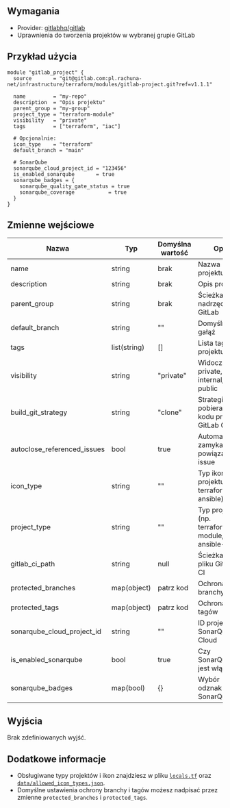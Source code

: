 ## Wymagania

- Provider: [gitlabhq/gitlab](https://registry.terraform.io/providers/gitlabhq/gitlab/latest/docs)
- Uprawnienia do tworzenia projektów w wybranej grupie GitLab

## Przykład użycia

```hcl
module "gitlab_project" {
  source       = "git@gitlab.com:pl.rachuna-net/infrastructure/terraform/modules/gitlab-project.git?ref=v1.1.1"

  name         = "my-repo"
  description  = "Opis projektu"
  parent_group = "my-group"
  project_type = "terraform-module"
  visibility   = "private"
  tags         = ["terraform", "iac"]

  # Opcjonalnie:
  icon_type    = "terraform"
  default_branch = "main"

  # SonarQube
  sonarqube_cloud_project_id = "123456"
  is_enabled_sonarqube       = true
  sonarqube_badges = {
    sonarqube_quality_gate_status = true
    sonarqube_coverage           = true
  }
}
```

## Zmienne wejściowe

| Nazwa                       | Typ                | Domyślna wartość | Opis |
|-----------------------------|--------------------|------------------|------|
| name                        | string             | brak             | Nazwa projektu |
| description                 | string             | brak             | Opis projektu |
| parent_group                | string             | brak             | Ścieżka grupy nadrzędnej w GitLab |
| default_branch              | string             | ""               | Domyślna gałąź |
| tags                        | list(string)       | []               | Lista tagów projektu |
| visibility                  | string             | "private"        | Widoczność: private, internal, public |
| build_git_strategy          | string             | "clone"          | Strategia pobierania kodu przez GitLab CI |
| autoclose_referenced_issues | bool               | true             | Automatyczne zamykanie powiązanych issue |
| icon_type                   | string             | ""               | Typ ikony projektu (np. terraform, ansible) |
| project_type                | string             | ""               | Typ projektu (np. terraform-module, ansible-role) |
| gitlab_ci_path              | string             | null             | Ścieżka do pliku GitLab CI |
| protected_branches          | map(object)        | patrz kod        | Ochrona branchy |
| protected_tags              | map(object)        | patrz kod        | Ochrona tagów |
| sonarqube_cloud_project_id  | string             | ""               | ID projektu w SonarQube Cloud |
| is_enabled_sonarqube        | bool               | true             | Czy SonarQube jest włączony |
| sonarqube_badges            | map(bool)          | {}               | Wybór odznak SonarQube |

## Wyjścia

Brak zdefiniowanych wyjść.

## Dodatkowe informacje

- Obsługiwane typy projektów i ikon znajdziesz w pliku [`locals.tf`](locals.tf) oraz [`data/allowed_icon_types.json`](data/allowed_icon_types.json).
- Domyślne ustawienia ochrony branchy i tagów możesz nadpisać przez zmienne `protected_branches` i `protected_tags`.
